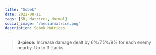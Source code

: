 ```yaml
---
title: "Sobek"
date: 2022-08-11
tags: [SR, Matrices, Normal]
social_image: '/media/matrice.png'
description: Sobek Matrices
---
```


> **3-piece:** Increase damage dealt by 6%/7.5%/9% for each enemy nearby. Up to 3 stacks.
